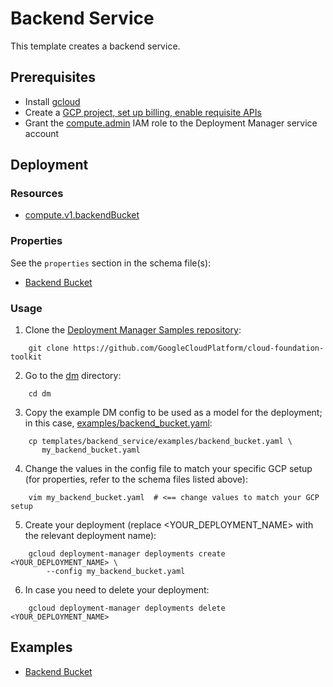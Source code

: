 # Backend Service

This template creates a backend service.

## Prerequisites

- Install [gcloud](https://cloud.google.com/sdk)
- Create a [GCP project, set up billing, enable requisite APIs](../project/README.md)
- Grant the [compute.admin](https://cloud.google.com/compute/docs/access/iam)
IAM role to the Deployment Manager service account

## Deployment

### Resources

- [compute.v1.backendBucket](https://cloud.google.com/compute/docs/reference/rest/v1/backendBuckets)

### Properties

See the `properties` section in the schema file(s):
- [Backend Bucket](backend_bucket.py.schema)

### Usage

1. Clone the [Deployment Manager Samples repository](https://github.com/GoogleCloudPlatform/cloud-foundation-toolkit):

```shell
    git clone https://github.com/GoogleCloudPlatform/cloud-foundation-toolkit
```

2. Go to the [dm](../../) directory:

```shell
    cd dm
```

3. Copy the example DM config to be used as a model for the deployment; in this
case, [examples/backend\_bucket.yaml](examples/backend_bucket.yaml):

```shell
    cp templates/backend_service/examples/backend_bucket.yaml \
       my_backend_bucket.yaml
```

4. Change the values in the config file to match your specific GCP setup (for
properties, refer to the schema files listed above):

```shell
    vim my_backend_bucket.yaml  # <== change values to match your GCP setup
```

5. Create your deployment (replace <YOUR_DEPLOYMENT_NAME> with the relevant
deployment name):

```shell
    gcloud deployment-manager deployments create <YOUR_DEPLOYMENT_NAME> \
        --config my_backend_bucket.yaml
```

6. In case you need to delete your deployment:

```shell
    gcloud deployment-manager deployments delete <YOUR_DEPLOYMENT_NAME>
```

## Examples

- [Backend Bucket](examples/backend_bucket.yaml)

